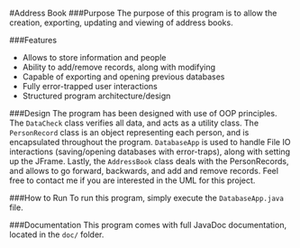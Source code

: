 #Address Book
###Purpose
The purpose of this program is to allow the creation, exporting, updating and viewing of address books.

###Features
* Allows to store information and people
* Ability to add/remove records, along with modifying
* Capable of exporting and opening previous databases
* Fully error-trapped user interactions
* Structured program architecture/design

###Design
The program has been designed with use of OOP principles. The `DataCheck` class verifies all data, and acts as a utility class. The `PersonRecord` class is an object representing each person, and is encapsulated throughout the program. `DatabaseApp` is used to handle File IO interactions (saving/opening databases with error-traps), along with setting up the JFrame. Lastly, the `AddressBook` class deals with the PersonRecords, and allows to go forward, backwards, and add and remove records. Feel free to contact me if you are interested in the UML for this project.

###How to Run
To run this program, simply execute the `DatabaseApp.java` file.

###Documentation
This program comes with full JavaDoc documentation, located in the `doc/` folder.